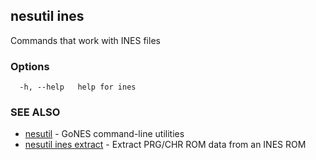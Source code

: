 ## nesutil ines

Commands that work with INES files

### Options

```
  -h, --help   help for ines
```

### SEE ALSO

* [nesutil](nesutil.md)	 - GoNES command-line utilities
* [nesutil ines extract](nesutil_ines_extract.md)	 - Extract PRG/CHR ROM data from an INES ROM

